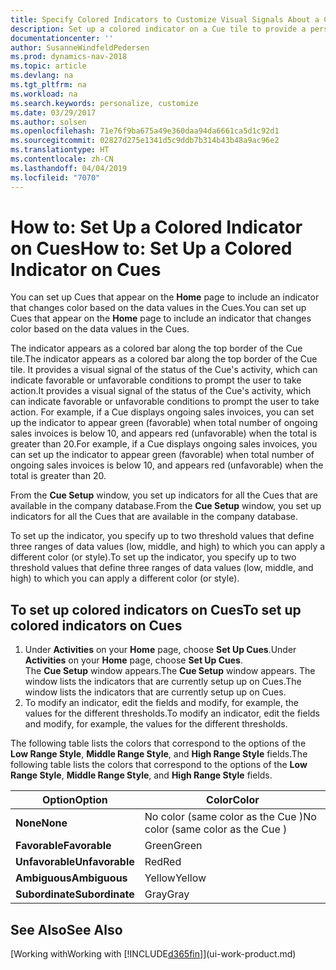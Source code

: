 ```yaml
---
title: Specify Colored Indicators to Customize Visual Signals About a Cue's Activity
description: Set up a colored indicator on a Cue tile to provide a personalized visual signal of the Cue’s activity.
documentationcenter: ''
author: SusanneWindfeldPedersen
ms.prod: dynamics-nav-2018
ms.topic: article
ms.devlang: na
ms.tgt_pltfrm: na
ms.workload: na
ms.search.keywords: personalize, customize
ms.date: 03/29/2017
ms.author: solsen
ms.openlocfilehash: 71e76f9ba675a49e360daa94da6661ca5d1c92d1
ms.sourcegitcommit: 02827d275e1341d5c9ddb7b314b43b48a9ac96e2
ms.translationtype: HT
ms.contentlocale: zh-CN
ms.lasthandoff: 04/04/2019
ms.locfileid: "7070"
---
```

# <a name="how-to-set-up-a-colored-indicator-on-cues"></a><span data-ttu-id="2d617-103">How to: Set Up a Colored Indicator on Cues</span><span class="sxs-lookup"><span data-stu-id="2d617-103">How to: Set Up a Colored Indicator on Cues</span></span>
<span data-ttu-id="2d617-104">You can set up Cues that appear on the **Home** page to include an indicator that changes color based on the data values in the Cues.</span><span class="sxs-lookup"><span data-stu-id="2d617-104">You can set up Cues that appear on the **Home** page to include an indicator that changes color based on the data values in the Cues.</span></span>

<span data-ttu-id="2d617-105">The indicator appears as a colored bar along the top border of the Cue tile.</span><span class="sxs-lookup"><span data-stu-id="2d617-105">The indicator appears as a colored bar along the top border of the Cue tile.</span></span> <span data-ttu-id="2d617-106">It provides a visual signal of the status of the Cue's activity, which can indicate favorable or unfavorable conditions to prompt the user to take action.</span><span class="sxs-lookup"><span data-stu-id="2d617-106">It provides a visual signal of the status of the Cue's activity, which can indicate favorable or unfavorable conditions to prompt the user to take action.</span></span> <span data-ttu-id="2d617-107">For example, if a Cue displays ongoing sales invoices, you can set up the indicator to appear green (favorable) when total number of ongoing sales invoices is below 10, and appears red (unfavorable) when the total is greater than 20.</span><span class="sxs-lookup"><span data-stu-id="2d617-107">For example, if a Cue displays ongoing sales invoices, you can set up the indicator to appear green (favorable) when total number of ongoing sales invoices is below 10, and appears red (unfavorable) when the total is greater than 20.</span></span>

<span data-ttu-id="2d617-108">From the **Cue Setup** window, you set up indicators for all the Cues that are available in the company database.</span><span class="sxs-lookup"><span data-stu-id="2d617-108">From the **Cue Setup** window, you set up indicators for all the Cues that are available in the company database.</span></span>

<span data-ttu-id="2d617-109">To set up the indicator, you specify up to two threshold values that define three ranges of data values (low, middle, and high) to which you can apply a different color (or style).</span><span class="sxs-lookup"><span data-stu-id="2d617-109">To set up the indicator, you specify up to two threshold values that define three ranges of data values (low, middle, and high) to which you can apply a different color (or style).</span></span>

## <a name="to-set-up-colored-indicators-on-cues"></a><span data-ttu-id="2d617-110">To set up colored indicators on Cues</span><span class="sxs-lookup"><span data-stu-id="2d617-110">To set up colored indicators on Cues</span></span>
1. <span data-ttu-id="2d617-111">Under **Activities** on your **Home** page, choose **Set Up Cues**.</span><span class="sxs-lookup"><span data-stu-id="2d617-111">Under **Activities** on your **Home** page, choose **Set Up Cues**.</span></span>  
   <span data-ttu-id="2d617-112">The **Cue Setup** window appears.</span><span class="sxs-lookup"><span data-stu-id="2d617-112">The **Cue Setup** window appears.</span></span> <span data-ttu-id="2d617-113">The window lists the indicators that are currently setup up on Cues.</span><span class="sxs-lookup"><span data-stu-id="2d617-113">The window lists the indicators that are currently setup up on Cues.</span></span>
2. <span data-ttu-id="2d617-114">To modify an indicator, edit the fields and modify, for example, the values for the different thresholds.</span><span class="sxs-lookup"><span data-stu-id="2d617-114">To modify an indicator, edit the fields and modify, for example, the values for the different thresholds.</span></span>  

<span data-ttu-id="2d617-115">The following table lists the colors that correspond to the options of the **Low Range Style**, **Middle Range Style**, and **High Range Style** fields.</span><span class="sxs-lookup"><span data-stu-id="2d617-115">The following table lists the colors that correspond to the options of the **Low Range Style**, **Middle Range Style**, and **High Range Style** fields.</span></span>

| <span data-ttu-id="2d617-116">Option</span><span class="sxs-lookup"><span data-stu-id="2d617-116">Option</span></span> | <span data-ttu-id="2d617-117">Color</span><span class="sxs-lookup"><span data-stu-id="2d617-117">Color</span></span> |
| --- | --- |
| **<span data-ttu-id="2d617-118">None</span><span class="sxs-lookup"><span data-stu-id="2d617-118">None</span></span>** |<span data-ttu-id="2d617-119">No color (same color as the Cue )</span><span class="sxs-lookup"><span data-stu-id="2d617-119">No color (same color as the Cue )</span></span>|
| **<span data-ttu-id="2d617-120">Favorable</span><span class="sxs-lookup"><span data-stu-id="2d617-120">Favorable</span></span>** |<span data-ttu-id="2d617-121">Green</span><span class="sxs-lookup"><span data-stu-id="2d617-121">Green</span></span> |
| **<span data-ttu-id="2d617-122">Unfavorable</span><span class="sxs-lookup"><span data-stu-id="2d617-122">Unfavorable</span></span>** |<span data-ttu-id="2d617-123">Red</span><span class="sxs-lookup"><span data-stu-id="2d617-123">Red</span></span> |
| **<span data-ttu-id="2d617-124">Ambiguous</span><span class="sxs-lookup"><span data-stu-id="2d617-124">Ambiguous</span></span>** |<span data-ttu-id="2d617-125">Yellow</span><span class="sxs-lookup"><span data-stu-id="2d617-125">Yellow</span></span> |
| **<span data-ttu-id="2d617-126">Subordinate</span><span class="sxs-lookup"><span data-stu-id="2d617-126">Subordinate</span></span>** |<span data-ttu-id="2d617-127">Gray</span><span class="sxs-lookup"><span data-stu-id="2d617-127">Gray</span></span> |

## <a name="see-also"></a><span data-ttu-id="2d617-128">See Also</span><span class="sxs-lookup"><span data-stu-id="2d617-128">See Also</span></span>
[<span data-ttu-id="2d617-129">Working with</span><span class="sxs-lookup"><span data-stu-id="2d617-129">Working with</span></span> [!INCLUDE[d365fin](includes/d365fin_md.md)]](ui-work-product.md)
